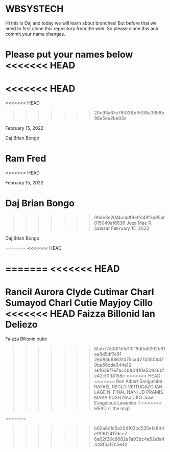 # WBSYSTECH

Hi this is Daj and today we will learn about branches! But before that we need to first clone this repository from the web. So please clone this and commit your name changes.

Please put your names below
<<<<<<< HEAD
=======
<<<<<<< HEAD
=======
<<<<<<< HEAD
>>>>>>> 20c93a67e76f03ffbf5f38c0656b86e5ee2be03c

February 15, 2022

Daj Brian Bongo

Ram Fred
=======
<<<<<<< HEAD


February 15, 2022

Daj Brian Bongo
=======
>>>>>>> 99de3e204bc4df9effd49f3a95af015040af6636
Jeza Mae R. Salazar
February 15, 2022

Daj Brian Bongo

=======
<<<<<<< HEAD



=======
<<<<<<< HEAD
=======
Rancil Aurora
Clyde Cutimar
Charl Sumayod
Charl Cutie
Mayjoy Cillo
<<<<<<< HEAD
Faizza Billonid
Ian Deliezo
=======
Faizza Billonid cutie
>>>>>>> 8fab77d00f1e1d13f19d0d0292b81aa8d5df7e91
>>>>>>> 26d85b68631075ca42743504470ba56cde644a12
>>>>>>> a6f639f7e7bc4b831f10e50946bfe42cf038158e
<<<<<<< HEAD
=======
Ron Albert Sarigumba
RAFAEL REGLO VIRTUDAZO
IAN LAGE NI FINAL NANI JD PRAMIS MAKA PUSH NAJD KO
Jose Evagelous Lawenko II
<<<<<<< HEAD
rr the mvp




=======
>>>>>>> b62a8c1d5a20d102bc535e1a844e19902417dcc7
>>>>>>> 6a62f26c8682e7a93bc4a52e1a4448f5a12c5e42
